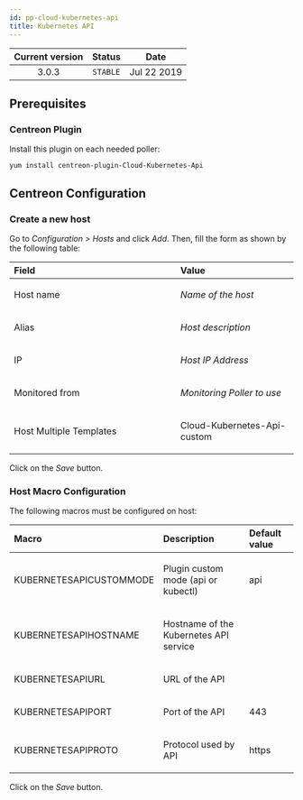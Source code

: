 ```yaml
---
id: pp-cloud-kubernetes-api
title: Kubernetes API
---
```


| Current version | Status | Date |
| :-: | :-: | :-: |
| 3.0.3 | `STABLE` | Jul 22 2019 |

## Prerequisites
### Centreon Plugin
Install this plugin on each needed poller:

    yum install centreon-plugin-Cloud-Kubernetes-Api

## Centreon Configuration
### Create a new host
Go to *Configuration &gt; Hosts* and click *Add*. Then, fill the form as
shown by the following table:

<table>
<colgroup>
<col width="58%" />
<col width="41%" />
</colgroup>
<thead>
<tr class="header">
<th align="left">Field</th>
<th align="left">Value</th>
</tr>
</thead>
<tbody>
<tr class="odd">
<td align="left"><p>Host name</p></td>
<td align="left"><p><em>Name of the host</em></p></td>
</tr>
<tr class="even">
<td align="left"><p>Alias</p></td>
<td align="left"><p><em>Host description</em></p></td>
</tr>
<tr class="odd">
<td align="left"><p>IP</p></td>
<td align="left"><p><em>Host IP Address</em></p></td>
</tr>
<tr class="even">
<td align="left"><p>Monitored from</p></td>
<td align="left"><p><em>Monitoring Poller to use</em></p></td>
</tr>
<tr class="odd">
<td align="left"><p>Host Multiple Templates</p></td>
<td align="left"><p>Cloud-Kubernetes-Api-custom</p></td>
</tr>
</tbody>
</table>

Click on the *Save* button.

### Host Macro Configuration
The following macros must be configured on host:

<table>
<colgroup>
<col width="23%" />
<col width="53%" />
<col width="24%" />
</colgroup>
<thead>
<tr class="header">
<th align="left">Macro</th>
<th align="left">Description</th>
<th align="left">Default value</th>
</tr>
</thead>
<tbody>

<tr class="even">
<td align="left"><p>KUBERNETESAPICUSTOMMODE</p></td>
<td align="left"><p>Plugin custom mode (api or kubectl)</p></td>
<td align="left"><p>api</p></td>
</tr>
<tr class="odd">
<td align="left"><p>KUBERNETESAPIHOSTNAME</p></td>
<td align="left"><p>Hostname of the Kubernetes API service</p></td>
<td align="left"><p></p></td>
</tr>
<tr class="even">
<td align="left"><p>KUBERNETESAPIURL</p></td>
<td align="left"><p>URL of the API</p></td>
<td align="left"><p></p></td>
</tr>
<tr class="odd">
<td align="left"><p>KUBERNETESAPIPORT</p></td>
<td align="left"><p>Port of the API</p></td>
<td align="left"><p>443</p></td>
</tr>
<tr class="even">
<td align="left"><p>KUBERNETESAPIPROTO</p></td>
<td align="left"><p>Protocol used by API</p></td>
<td align="left"><p>https</p></td>
</tr>
</tbody>
</table>

Click on the *Save* button.

